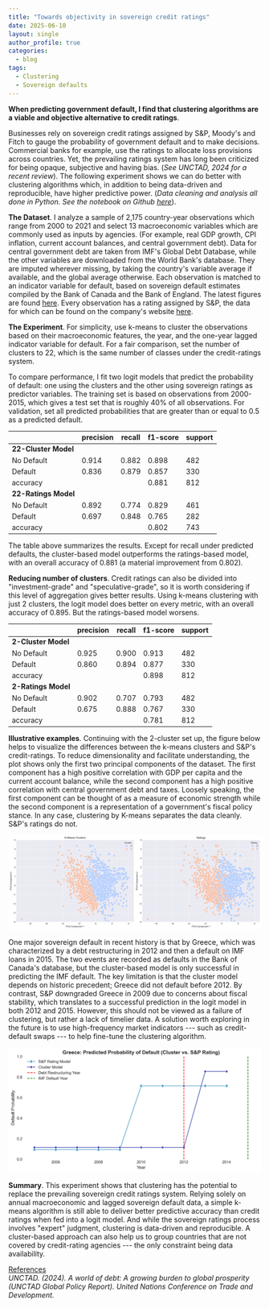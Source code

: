 ```yaml
---
title: "Towards objectivity in sovereign credit ratings"
date: 2025-06-10
layout: single
author_profile: true
categories:
  - blog
tags:
  - Clustering
  - Sovereign defaults
---
```


**When predicting government default, I find that clustering algorithms are a viable and objective alternative to credit ratings**.  

Businesses rely on sovereign credit ratings assigned by S&P, Moody's and Fitch to gauge the probability of government default and to make decisions. Commercial banks for example, use the ratings to allocate loss provisions across countries. Yet, the prevailing ratings system has long been criticized for being opaque, subjective and having bias. (*See UNCTAD, 2024 for a recent review*). The following experiment shows we can do better with clustering algorithms which, in addition to being data-driven and reproducible, have higher predictive power. (*Data cleaning and analysis all done in Python. See the notebook on Github [here](https://github.com/darrenawtl/darrenawtl.github.io/tree/master/code/macroclusters)*).

**The Dataset**. 
I analyze a sample of 2,175 country-year observations which range from 2000 to 2021 and select 13 macroeconomic variables which are commonly used as inputs by agencies. (For example, real GDP growth, CPI inflation, current account balances, and central government debt). Data for central government debt are taken from IMF's Global Debt Database, while the other variables are downloaded from the World Bank's database. They are imputed wherever missing, by taking the country's variable average if available, and the global average otherwise. Each observation is matched to an indicator variable for default, based on sovereign default estimates compiled by the Bank of Canada and the Bank of England. The latest figures are found [here](https://www.bankofcanada.ca/2024/07/staff-analytical-note-2024-19/). Every observation has a rating assigned by S&P, the data for which can be found on the company's website [here](https://www.spglobal.com/ratings/en/regulatory/article/-/view/sourceId/11824942). 

**The Experiment**.
For simplicity, use k-means to cluster the observations based on their macroeconomic features, the year, and the one-year lagged indicator variable for default. For a fair comparison, set the number of clusters to 22, which is the same number of classes under the credit-ratings system.  

To compare performance, I fit two logit models that predict the probability of default: one using the clusters and the other using sovereign ratings as predictor variables. The training set is based on observations from 2000-2015, which gives a test set that is roughly 40% of all observations. For validation, set all predicted probabilities that are greater than or equal to 0.5 as a predicted default.   

|                 | precision | recall  | f1-score | support |
|-----------------|-----------|---------|----------|---------|
|**22-Cluster Model**|           |         |          |         |
| No Default      | 0.914     | 0.882   | 0.898    | 482     |
| Default         | 0.836     | 0.879   | 0.857    | 330     |
| accuracy        |           |         | 0.881    | 812     |
|**22-Ratings Model**|           |         |          |         |   
| No Default      | 0.892     | 0.774   | 0.829    | 461     |
| Default         | 0.697     | 0.848   | 0.765    | 282     |
| accuracy        |           |         | 0.802    | 743     |

The table above summarizes the results. Except for recall under predicted defaults, the cluster-based model outperforms the ratings-based model, with an overall accuracy of 0.881 (a material improvement from 0.802). 

**Reducing number of clusters**. Credit ratings can also be divided into "investment-grade" and "speculative-grade", so it is worth considering if this level of aggregation gives better results. Using k-means clustering with just 2 clusters, the logit model does better on every metric, with an overall accuracy of 0.895. But the ratings-based model worsens. 


|                 | precision | recall  | f1-score | support |
|-----------------|-----------|---------|----------|---------|
|**2-Cluster Model**|           |         |          |         |
| No Default      | 0.925     | 0.900   | 0.913    | 482     |
| Default         | 0.860     | 0.894   | 0.877    | 330     |
| accuracy        |           |         | 0.898    | 812     |
|**2-Ratings Model**|           |         |          |         |   
| No Default      | 0.902     | 0.707   | 0.793    | 482     |
| Default         | 0.675     | 0.888   | 0.767    | 330     |
| accuracy        |           |         | 0.781    | 812     |

**Illustrative examples**.  Continuing with the 2-cluster set up, the figure below helps to visualize the differences between the k-means clusters and S&P's credit-ratings. To reduce dimensionality and facilitate understanding, the plot shows only the first two principal components of the dataset. The first component has a high positive correlation with GDP per capita and the current account balance, while the second component has a high positive correlation with central government debt and taxes. Loosely speaking, the first component can be thought of as a measure of economic strength while the second component is a representation of a government's fiscal policy stance. In any case, clustering by  K-means separates the data cleanly. S&P's ratings do not.

![Clusters vs ratings chart](/assets/images/pca_clusters_vs_ratings.png)

One major sovereign default in recent history is that by Greece, which was characterized by a debt restructuring in 2012 and then a default on IMF loans in 2015. The two events are recorded as defaults in the Bank of Canada's database, but the cluster-based model is only successful in predicting the IMF default. The key limitation is that the cluster model depends on historic precedent; Greece did not default before 2012. By contrast, S&P downgraded Greece in 2009 due to concerns about fiscal stability, which translates to a successful prediction in the logit model in both 2012 and 2015. However, this should not be viewed as a failure of clustering, but rather a lack of timelier data. A solution worth exploring in the future is to use high-frequency market indicators --- such as credit-default swaps --- to help fine-tune the clustering algorithm. 

![greece](/assets/images/defaultprob.png)

**Summary**. This experiment shows that clustering has the potential to replace the prevailing sovereign credit ratings system. Relying solely on annual macroeconomic and lagged sovereign default data, a simple k-means algorithm is still able to deliver better predictive accuracy than credit ratings when fed into a logit model. And while the sovereign ratings process involves "expert" judgment, clustering is data-driven and reproducible. A cluster-based approach can also help us to group countries that are not covered by credit-rating agencies --- the only constraint being data availability.

<ins>References</ins>  
*UNCTAD. (2024). A world of debt: A growing burden to global prosperity (UNCTAD Global Policy Report). United Nations Conference on Trade and Development.*


